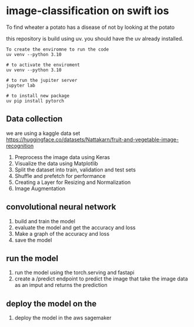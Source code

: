 #  image-classification on swift ios

To find wheater a potato has a disease of  not by looking at the potato

this repository is build using uv. you should have the uv already installed.

```
To create the enviromne to run the code
uv venv --python 3.10

# to activate the enviroment
uv venv --python 3.10

# to run the jupiter server
jupyter lab

# to install new package
uv pip install pytorch
```




## Data collection

we are using a kaggle data set https://huggingface.co/datasets/Nattakarn/fruit-and-vegetable-image-recognition

1. Preprocess the image data using Keras
2. Visualize the data using Matplotlib
3. Split the dataset into train, validation and test sets
4. Shuffle and prefetch for performance
5. Creating a Layer for Resizing and Normalization
6. Image Augmentation


## convolutional neural network

1. build and train the model
2. evaluate the model and get the accuracy and loss
3. Make a graph of the accuracy and loss
4. save the model

<!-- I will complete this model today -->

## run the model
1. run the model using the torch.serving and fastapi
2. create a /predict endpoint to predict the image that take the image data as an imput and returns the prediction

## deploy the model on the 
1. deploy the model in the aws sagemaker






